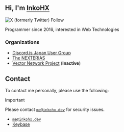 ## Hi, I'm [InkoHX](https://inkohx.dev)

![X (formerly Twitter) Follow](https://img.shields.io/twitter/follow/InkoHX)

Programmer since 2016, interested in Web Technologies

### Organizations

- [Discord.js Japan User Group](https://discordjs-japan.org)
- [The NEXTERIAS](https://nexterias.dev)
- [Vector Network Project](https://github.com/VectorNetworkProject) (**Inactive**)

## Contact

To contact me personally, please use the following:

> [!important]
> Please contact [`me@inkohx.dev`](mailto:me@inkohx.dev) for security issues.

- [`me@inkohx.dev`](mailto:me@inkohx.dev)
- [Keybase](https://keybase.io/inkohx)
